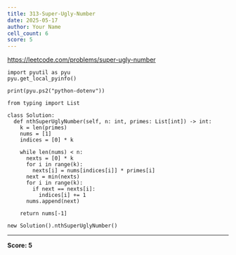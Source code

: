```yaml
---
title: 313-Super-Ugly-Number
date: 2025-05-17
author: Your Name
cell_count: 6
score: 5
---
```


https://leetcode.com/problems/super-ugly-number


```
import pyutil as pyu
pyu.get_local_pyinfo()
```


```
print(pyu.ps2("python-dotenv"))
```


```
from typing import List
```


```
class Solution:
  def nthSuperUglyNumber(self, n: int, primes: List[int]) -> int:
    k = len(primes)
    nums = [1]
    indices = [0] * k

    while len(nums) < n:
      nexts = [0] * k
      for i in range(k):
        nexts[i] = nums[indices[i]] * primes[i]
      next = min(nexts)
      for i in range(k):
        if next == nexts[i]:
          indices[i] += 1
      nums.append(next)

    return nums[-1]
```


```
new Solution().nthSuperUglyNumber()
```


---
**Score: 5**
